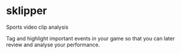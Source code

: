 # sklipper
Sports video clip analysis

Tag and highlight important events in your game so that you can later review and analyse your performance.
